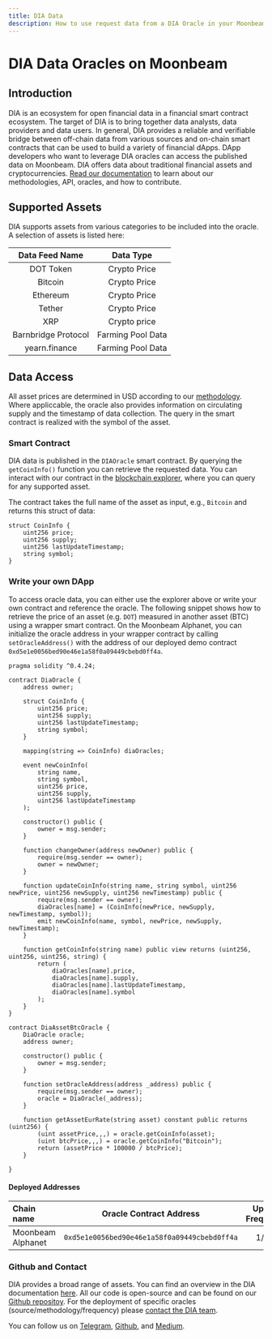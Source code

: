 ```yaml
---
title: DIA Data
description: How to use request data from a DIA Oracle in your Moonbeam Ethereum Dapp using smart contracts
---
```


# DIA Data Oracles on Moonbeam

## Introduction

DIA is an ecosystem for open financial data in a financial smart contract ecosystem.
The target of DIA is to bring together data analysts, data providers and data users.
In general, DIA provides a reliable and verifiable bridge between off-chain data from various sources and on-chain smart contracts that can be used to build a variety of financial dApps. 
DApp developers who want to leverage DIA oracles can access the published data on Moonbeam.
DIA offers data about traditional financial assets and cryptocurrencies.
[Read our documentation](https://docs.diadata.org) to learn about our methodologies, API, oracles, and how to contribute.

## Supported Assets

DIA supports assets from various categories to be included into the oracle. A selection of assets is listed here:

|              Data Feed Name           | Data Type |
| :-----------------------------------: | :----: |
|             DOT Token                 |  Crypto Price   |
|                Bitcoin                |  Crypto Price  |
|               Ethereum                |  Crypto Price   |
|                Tether                 |  Crypto Price  |
|                  XRP                  |  Crypto price   |
|              Barnbridge Protocol      |  Farming Pool Data |
|              yearn.finance            |  Farming Pool Data |

## Data Access

All asset prices are determined in USD according to our [methodology](https://docs.diadata.org/documentation/methodology).
Where appliccable, the oracle also provides information on circulating supply and the timestamp of data collection.
The query in the smart contract is realized with the symbol of the asset.

### Smart Contract

DIA data is published in the `DIAOracle` smart contract.
By querying the `getCoinInfo()` function you can retrieve the requested data.
You can interact with our contract in the [blockchain explorer](https://moonbase-blockscout.testnet.moonbeam.network/address/0x3DCd7C86acf46c7e7F1eb583c7234f85118B9acF/), where you can query for any supported asset.

The contract takes the full name of the asset as input, e.g., `Bitcoin` and returns this struct of data:

```
struct CoinInfo {
	uint256 price;
	uint256 supply;
	uint256 lastUpdateTimestamp;
	string symbol;
}
```

### Write your own DApp

To access oracle data, you can either use the explorer above or write your own contract and reference the oracle.
The following snippet shows how to retrieve the price of an asset (e.g. `DOT`) measured in another asset (BTC) using a wrapper smart contract.
On the Moonbeam Alphanet, you can initialize the oracle address in your wrapper contract by calling `setOracleAddress()` with the address of our deployed demo contract `0xd5e1e0056bed90e46e1a58f0a09449cbebd0ff4a`.

```
pragma solidity ^0.4.24;

contract DiaOracle {
	address owner;

	struct CoinInfo {
		uint256 price;
		uint256 supply;
		uint256 lastUpdateTimestamp;
		string symbol;
	}

	mapping(string => CoinInfo) diaOracles;

	event newCoinInfo(
		string name,
		string symbol,
		uint256 price,
		uint256 supply,
		uint256 lastUpdateTimestamp
	);

	constructor() public {
		owner = msg.sender;
	}

	function changeOwner(address newOwner) public {
		require(msg.sender == owner);
		owner = newOwner;
	}

	function updateCoinInfo(string name, string symbol, uint256 newPrice, uint256 newSupply, uint256 newTimestamp) public {
		require(msg.sender == owner);
		diaOracles[name] = (CoinInfo(newPrice, newSupply, newTimestamp, symbol));
		emit newCoinInfo(name, symbol, newPrice, newSupply, newTimestamp);
	}

	function getCoinInfo(string name) public view returns (uint256, uint256, uint256, string) {
		return (
			diaOracles[name].price,
			diaOracles[name].supply,
			diaOracles[name].lastUpdateTimestamp,
			diaOracles[name].symbol
		);
	}
}

contract DiaAssetBtcOracle {
	DiaOracle oracle;
	address owner;
    
	constructor() public {
		owner = msg.sender;
	}
    
	function setOracleAddress(address _address) public {
		require(msg.sender == owner);
		oracle = DiaOracle(_address);
	}
    
	function getAssetEurRate(string asset) constant public returns (uint256) {
		(uint assetPrice,,,) = oracle.getCoinInfo(asset);
		(uint btcPrice,,,) = oracle.getCoinInfo("Bitcoin");
		return (assetPrice * 100000 / btcPrice);
	}
    
}
```

#### Deployed Addresses

| Chain name    |        Oracle Contract Address          | Update Frequency |
| :------------ | :------------------------------------------: | :----------: |
| Moonbeam Alphanet | `0xd5e1e0056bed90e46e1a58f0a09449cbebd0ff4a` |    1/day    |

### Github and Contact

DIA provides a broad range of assets. You can find an overview in the DIA documentation [here](https://docs.diadata.org/documentation/oracle-documentation).
All our code is open-source and can be found on our [Github repositoy](https://github.com/diadata-org/diadata).
For the deployment of specific oracles (source/methodology/frequency) please [contact the DIA team](mailto:bd@diadata.org).

You can follow us on [Telegram](https://t.me/DIAdata_org), [Github](https://github.com/diadata-org), and [Medium](https://medium.com/@diadata_org).
